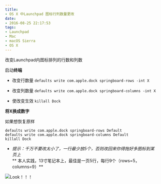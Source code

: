 ```yaml
---
title:
- OS X 中Launchpad 图标行列数量更改
date:
- 2016-08-25 22:17:53
tags:
- Launchpad
- Mac
- macOS Sierra
- OS X
---
```


改变Launchpad内图标排列的行数和列数

启动**终端**

 + 改变行数量
`defaults write com.apple.dock springboard-rows -int X`

+ 改变列数量
`defaults write com.apple.dock springboard-columns -int X`

+ 使改变生效
`killall Dock`

 **将X换成数字**

如果想恢复原样
```
defaults write com.apple.dock springboard-rows Default
defaults write com.apple.dock springboard-columns Default
killall Dock
```

+ _提示：千万不要改太小了，一行最少放5个，否则改回来你得拖好多图标到某页上_<br>
** 本人实践，13寸笔记本上，最佳是一页5行，每行9个（rows=5，columns=9）**
<!-- more -->

![Look！！！](http://upload-images.jianshu.io/upload_images/1112615-9320419eb72981b5.png?imageMogr2/auto-orient/strip%7CimageView2/2/w/1240)
